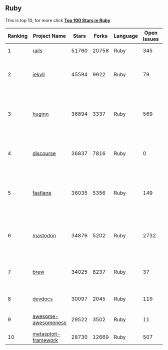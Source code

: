 ## Ruby

This is top 10, for more click **[Top 100 Stars in Ruby](Top100/Ruby.md)**

| Ranking | Project Name | Stars | Forks | Language | Open Issues | Description | Last Commit |
| ------- | ------------ | ----- | ----- | -------- | ----------- | ----------- | ----------- |
| 1 | [rails](https://github.com/rails/rails) | 51760 | 20758 | Ruby | 345 | Ruby on Rails | 2022-11-16T23:45:18Z |
| 2 | [jekyll](https://github.com/jekyll/jekyll) | 45594 | 9922 | Ruby | 79 | :globe_with_meridians: Jekyll is a blog-aware static site generator in Ruby | 2022-11-15T22:43:08Z |
| 3 | [huginn](https://github.com/huginn/huginn) | 36894 | 3337 | Ruby | 569 | Create agents that monitor and act on your behalf.  Your agents are standing by! | 2022-11-03T11:37:00Z |
| 4 | [discourse](https://github.com/discourse/discourse) | 36837 | 7816 | Ruby | 0 | A platform for community discussion. Free, open, simple. | 2022-11-17T02:51:30Z |
| 5 | [fastlane](https://github.com/fastlane/fastlane) | 36035 | 5356 | Ruby | 149 | 🚀 The easiest way to automate building and releasing your iOS and Android apps | 2022-11-16T16:55:14Z |
| 6 | [mastodon](https://github.com/mastodon/mastodon) | 34876 | 5202 | Ruby | 2732 | Your self-hosted, globally interconnected microblogging community | 2022-11-17T03:03:31Z |
| 7 | [brew](https://github.com/Homebrew/brew) | 34025 | 8237 | Ruby | 37 | 🍺 The missing package manager for macOS (or Linux) | 2022-11-16T18:13:57Z |
| 8 | [devdocs](https://github.com/freeCodeCamp/devdocs) | 30097 | 2045 | Ruby | 119 | API Documentation Browser | 2022-11-16T21:39:11Z |
| 9 | [awesome-awesomeness](https://github.com/bayandin/awesome-awesomeness) | 29522 | 3502 | Ruby | 11 | A curated list of awesome awesomeness | 2022-11-04T14:12:58Z |
| 10 | [metasploit-framework](https://github.com/rapid7/metasploit-framework) | 28730 | 12669 | Ruby | 507 | Metasploit Framework | 2022-11-16T22:11:14Z |
